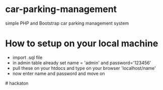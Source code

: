 # car-parking-management
 simple PHP and Bootstrap car parking management system

# How to setup on your local machine
<ul>
	<li>import .sql file</li>
	<li>in admin table already set name = 'admin' and password='123456'</li>
	<li>pull these on your htdocs and type on your browser 'localhost/name'</li>
	<li>now enter name and password and move on</li>
</ul>#   h a c k a t o n  
 